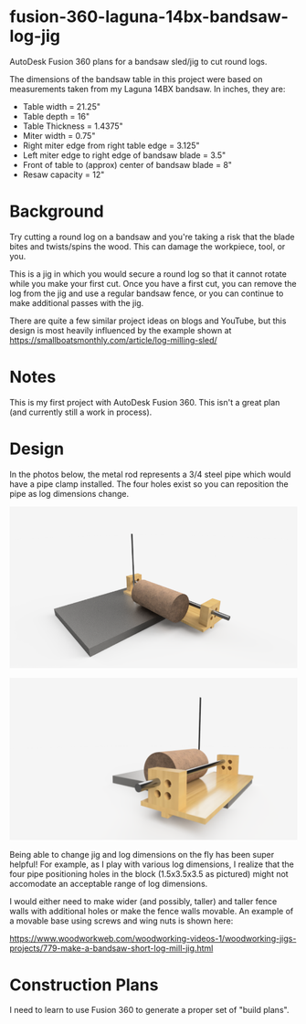 # fusion-360-laguna-14bx-bandsaw-log-jig

AutoDesk Fusion 360 plans for a bandsaw sled/jig to cut round logs.

The dimensions of the bandsaw table in this project were based on measurements taken from my Laguna 14BX bandsaw. In inches, they are: 

* Table width = 21.25"
* Table depth = 16"
* Table Thickness = 1.4375"
* Miter width = 0.75"
* Right miter edge from right table edge = 3.125"
* Left miter edge to right edge of bandsaw blade = 3.5"
* Front of table to (approx) center of bandsaw blade = 8"
* Resaw capacity = 12"

# Background

Try cutting a round log on a bandsaw and you're taking a risk that the blade bites and twists/spins the wood. This can damage the workpiece, tool, or you.

This is a jig in which you would secure a round log so that it cannot rotate while you make your first cut. Once you have a first cut, you can remove the log from the jig and use a regular bandsaw fence, or you can continue to make additional passes with the jig. 

There are quite a few similar project ideas on blogs and YouTube, but this design is most heavily influenced by the example shown at https://smallboatsmonthly.com/article/log-milling-sled/

# Notes

This is my first project with AutoDesk Fusion 360. This isn't a great plan (and currently still a work in process).

# Design

In the photos below, the metal rod represents a 3/4 steel pipe which would have a pipe clamp installed. The four holes exist so you can reposition the pipe as log dimensions change. 

![alt text](jig.png)


![alt text](jig2.png)

Being able to change jig and log dimensions on the fly has been super helpful! For example, as I play with various log dimensions, I realize that the four pipe positioning holes in the block (1.5x3.5x3.5 as pictured) might not accomodate an acceptable range of log dimensions. 

I would either need to make wider (and possibly, taller) and taller fence walls with additional holes or make the fence walls movable. An example of a movable base using screws and wing nuts is shown here: 

https://www.woodworkweb.com/woodworking-videos-1/woodworking-jigs-projects/779-make-a-bandsaw-short-log-mill-jig.html

# Construction Plans

I need to learn to use Fusion 360 to generate a proper set of "build plans".
